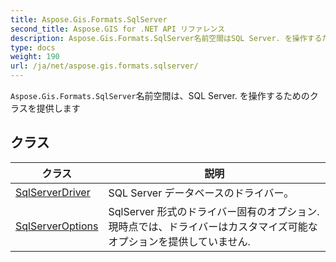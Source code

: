 ```yaml
---
title: Aspose.Gis.Formats.SqlServer
second_title: Aspose.GIS for .NET API リファレンス
description: Aspose.Gis.Formats.SqlServer名前空間はSQL Server. を操作するためのクラスを提供します
type: docs
weight: 190
url: /ja/net/aspose.gis.formats.sqlserver/
---
```

`Aspose.Gis.Formats.SqlServer`名前空間は、SQL Server. を操作するためのクラスを提供します

## クラス

| クラス | 説明 |
| --- | --- |
| [SqlServerDriver](./sqlserverdriver/) | SQL Server データベースのドライバー。 |
| [SqlServerOptions](./sqlserveroptions/) | SqlServer 形式のドライバー固有のオプション. 現時点では、ドライバーはカスタマイズ可能なオプションを提供していません. |


